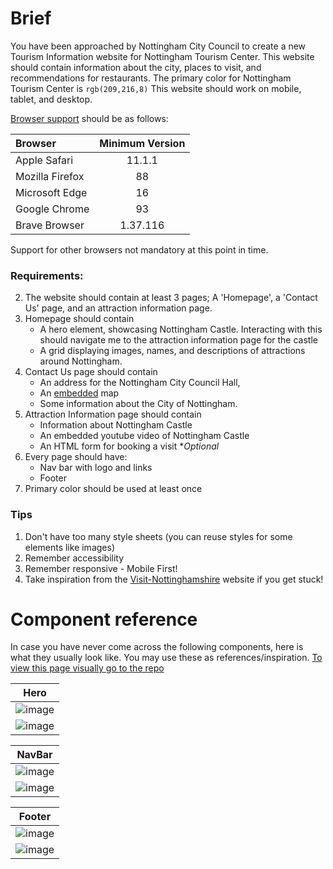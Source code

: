 # Brief

You have been approached by Nottingham City Council to create a new Tourism Information website for Nottingham Tourism Center. This website should contain information about the city, places to visit, and recommendations for restaurants. The primary color for Nottingham Tourism Center is `rgb(209,216,8)` This website should work on mobile, tablet, and desktop. 

[Browser support](https://browser-update.org/browsers.html) should be as follows:

| Browser         | Minimum Version |
|:----------------|:---------------:|
| Apple Safari    | 11.1.1          |
| Mozilla Firefox | 88              |
| Microsoft Edge  | 16              |
| Google Chrome   | 93              |
| Brave Browser   | 1.37.116        |

Support for other browsers not mandatory at this point in time.

### Requirements:

<!-- 1. Website should contain a favicon (using the `assets/icon_bowarrow.png` image); -->
2. The website should contain at least 3 pages; A 'Homepage', a 'Contact Us' page, and an attraction information page.
3. Homepage should contain 
    - A hero element, showcasing Nottingham Castle. Interacting with this should navigate me to the attraction information page for the castle
    - A grid displaying images, names, and descriptions of attractions around Nottingham. 
4. Contact Us page should contain
    - An address for the Nottingham City Council Hall,
    - An [embedded](https://www.embedgooglemap.net/) map
    - Some information about the City of Nottingham.
5. Attraction Information page should contain
    - Information about Nottingham Castle
    - An embedded youtube video of Nottingham Castle
    - An HTML form for booking a visit **Optional*
6. Every page should have:
    - Nav bar with logo and links
    - Footer
7. Primary color should be used at least once

### Tips

1. Don't have too many style sheets (you can reuse styles for some elements like images)
2. Remember accessibility
3. Remember responsive - Mobile First!
4. Take inspiration from the [Visit-Nottinghamshire](https://www.visit-nottinghamshire.co.uk/) website if you get stuck!


# Component reference

In case you have never come across the following components, here is what they usually look like. You may use these as references/inspiration. [To view this page visually go to the repo](https://github.com/projectfunction/starter-static-template/blob/main/TASK.md)

| Hero |
|:----:|
| ![image](https://user-images.githubusercontent.com/6310278/165136594-e05c6790-7595-4f10-b587-03616bbf2d6b.png) |
| ![image](https://user-images.githubusercontent.com/6310278/165136882-cc47d68a-5639-48e3-831a-cd841db1beba.png) |

| NavBar |
|:----:|
| ![image](https://user-images.githubusercontent.com/6310278/165136792-68fc3b31-2f24-4f42-a830-66144a3b0ed2.png) |
| ![image](https://user-images.githubusercontent.com/6310278/165137192-136ff19d-a3d0-40d1-8ba1-1b031983279e.png) |

| Footer |
|:------:|
| ![image](https://user-images.githubusercontent.com/6310278/165137384-708662af-0fd6-46fc-ade0-a8b99730bcb5.png) |
| ![image](https://user-images.githubusercontent.com/6310278/165137449-77b77901-2cc1-4c71-8be9-b78c2a7f0829.png) |

